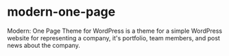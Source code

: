 # modern-one-page
Modern: One Page Theme for WordPress is a theme for a simple WordPress website for representing a company, it's portfolio, team members, and post news about the company.
